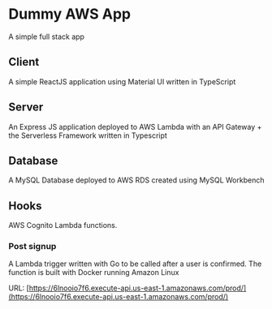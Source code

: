 # Dummy AWS App

A simple full stack app

## Client
A simple ReactJS application using Material UI written in TypeScript

## Server
An Express JS application deployed to AWS Lambda with an API Gateway + the Serverless Framework written in Typescript

## Database
A MySQL Database deployed to AWS RDS created using MySQL Workbench

## Hooks
AWS Cognito Lambda functions.

### Post signup
A Lambda trigger written with Go to be called after a user is confirmed. The function is built with Docker running Amazon Linux


URL: [https://6lnooio7f6.execute-api.us-east-1.amazonaws.com/prod/](https://6lnooio7f6.execute-api.us-east-1.amazonaws.com/prod/)

